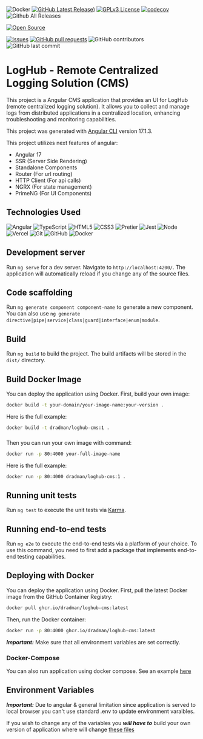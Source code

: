 ![Docker](https://github.com/DRadman/loghub-cms/actions/workflows/docker-publish.yml/badge.svg?branch=master)
[![GitHub Latest Release)](https://img.shields.io/github/v/release/DRadman/loghub-cms?logo=github)](https://github.com/DRadman/loghub-cms/releases)
[![GPLv3 License](https://img.shields.io/badge/License-GPL%20v3-yellow.svg)](LICENSE)
[![codecov](https://codecov.io/gh/DRadman/loghub-cms/graph/badge.svg?token=TJV9QZPTNR)](https://codecov.io/gh/DRadman/loghub-cms)
![Github All Releases](https://img.shields.io/github/downloads/DRadman/loghub-cms/total.svg?style=flat&logo=github)

[![Open Source](https://badges.frapsoft.com/os/v1/open-source.svg?v=103)](https://opensource.org/)

[![Issues](https://img.shields.io/github/issues-raw/DRadman/loghub-cms.svg?style=flat&logo=github)](https://github.com/Dradman/loghub-cms/issues)
[![GitHub pull requests](https://img.shields.io/github/issues-pr/DRadman/loghub-cms.svg?style=flat&logo=github)](https://github.com/Dradman/loghub-cms/pulls)
![GitHub contributors](https://img.shields.io/github/contributors/DRadman/loghub-cms.svg?style=flat&logo=github)
![GitHub last commit](https://img.shields.io/github/last-commit/DRadman/loghub-cms.svg?style=flat&logo=github)


# LogHub - Remote Centralized Logging Solution (CMS)
This project is a Angular CMS application that provides an UI for LogHub (remote centralized logging solution). It allows you to collect and manage logs from distributed applications in a centralized location, enhancing troubleshooting and monitoring capabilities.

This project was generated with [Angular CLI](https://github.com/angular/angular-cli) version 17.1.3.

This project utilizes next features of angular:
- Angular 17
- SSR (Server Side Rendering)
- Standalone Components
- Router (For url routing)
- HTTP Client (For api calls)
- NGRX (For state management)
- PrimeNG (For UI Components)


## Technologies Used
![Angular](https://img.shields.io/badge/Angular-DD0031?style=for-the-badge&logo=angular&logoColor=white)
![TypeScript](https://img.shields.io/badge/TypeScript-007ACC?style=for-the-badge&logo=typescript&logoColor=white)
![HTML5](https://img.shields.io/badge/HTML-239120?style=for-the-badge&logo=html5&logoColor=white)
![CSS3](https://img.shields.io/badge/CSS-239120?&style=for-the-badge&logo=css3&logoColor=white)
![Pretier](https://img.shields.io/badge/prettier-1A2C34?style=for-the-badge&logo=prettier&logoColor=F7BA3E)
![Jest](https://img.shields.io/badge/Jest-323330?style=for-the-badge&logo=Jest&logoColor=white)
![Node](https://img.shields.io/badge/Node.js-43853D?style=for-the-badge&logo=node.js&logoColor=white)
![Vercel](https://img.shields.io/badge/Vercel-000000?style=for-the-badge&logo=vercel&logoColor=white)
![Git](https://img.shields.io/badge/GIT-E44C30?style=for-the-badge&logo=git&logoColor=white)
![GitHub](https://img.shields.io/badge/GitHub-100000?style=for-the-badge&logo=github&logoColor=white)
![Docker](https://img.shields.io/badge/docker-%230db7ed.svg?style=for-the-badge&logo=docker&logoColor=white)

## Development server

Run `ng serve` for a dev server. Navigate to `http://localhost:4200/`. The application will automatically reload if you change any of the source files.

## Code scaffolding

Run `ng generate component component-name` to generate a new component. You can also use `ng generate directive|pipe|service|class|guard|interface|enum|module`.

## Build

Run `ng build` to build the project. The build artifacts will be stored in the `dist/` directory.

## Build Docker Image
You can deploy the application using Docker. First, build your own image:
```bash
docker build -t your-domain/your-image-name:your-version .
```

Here is the full example:
```bash
docker build -t dradman/loghub-cms:1 .
```
###
Then you can run your own image with command:
```bash
docker run -p 80:4000 your-full-image-name 
```

Here is the full example:
```bash
docker run -p 80:4000 dradman/loghub-cms:1 . 
```

## Running unit tests

Run `ng test` to execute the unit tests via [Karma](https://karma-runner.github.io).

## Running end-to-end tests

Run `ng e2e` to execute the end-to-end tests via a platform of your choice. To use this command, you need to first add a package that implements end-to-end testing capabilities.

## Deploying with Docker

You can deploy the application using Docker. First, pull the latest Docker image from the GitHub Container Registry:
```bash
docker pull ghcr.io/dradman/loghub-cms:latest
```

Then, run the Docker container:
```bash
docker run -p 80:4000 ghcr.io/dradman/loghub-cms:latest
```

***Important:*** Make sure that all environment variables are set correctly.

### Docker-Compose

You can also run application using docker compose. See an example [here](docs/examples/docker-compose.yaml)

## Environment Variables

***Important:*** Due to angular & general limitation since application is served to local browser you can't use standard .env to update environment varaibles.

If you wish to change any of the variables you ***will have to*** build your own version of application where will change [these files](src/environments/)


